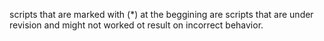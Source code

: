 scripts that are marked with (*) at the beggining are scripts that are under revision and might not worked ot 
result on incorrect behavior. 
